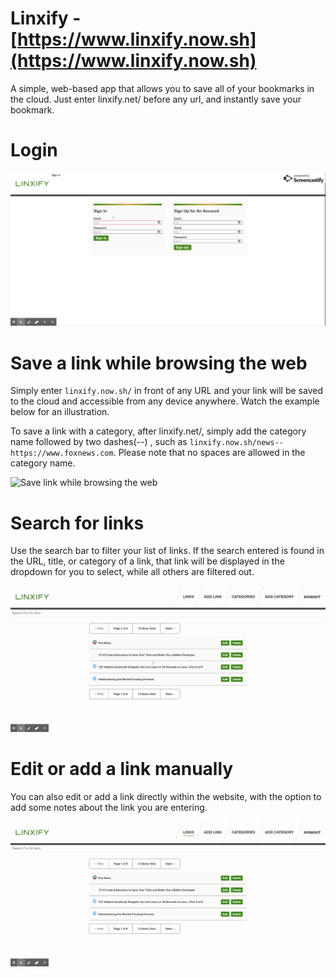 # Linxify - [https://www.linxify.now.sh](https://www.linxify.now.sh)

A simple, web-based app that allows you to save all of your bookmarks in the cloud. Just enter linxify.net/ before any url, and instantly save your bookmark.

Login
=====

![Caption of Login screen](public/static/demo/linxify-demo-login.gif)

Save a link while browsing the web
==================================

Simply enter `linxify.now.sh/` in front of any URL and your link will be saved to the cloud and accessible from any device anywhere. Watch the example below for an illustration.  
  
To save a link with a category, after linxify.net/, simply add the category name followed by two dashes(--) , such as `linxify.now.sh/news--https://www.foxnews.com`. Please note that no spaces are allowed in the category name.

  
  
![Save link while browsing the web](public/static/demo/demo-external-link.gif)

Search for links
================

Use the search bar to filter your list of links. If the search entered is found in the URL, title, or category of a link, that link will be displayed in the dropdown for you to select, while all others are filtered out.

  
  
![Search links](public/static/demo/demo-search.gif)

Edit or add a link manually
===========================

You can also edit or add a link directly within the website, with the option to add some notes about the link you are entering.

  
  
![Edit or add link manually](public/static/demo/demo-add-link.gif)

